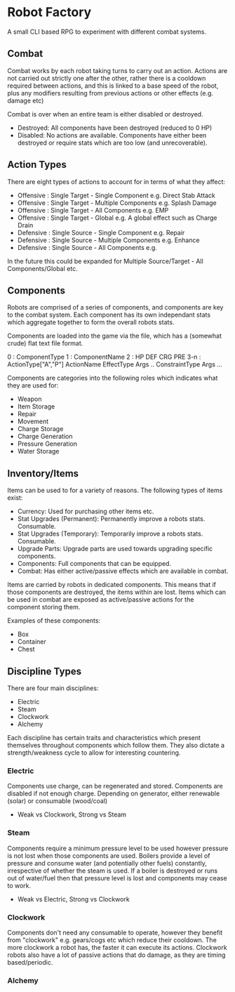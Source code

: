 # Robot Factory

A small CLI based RPG to experiment with different combat systems.

## Combat

Combat works by each robot taking turns to carry out an action. Actions are not carried out strictly one after the other, rather there is a cooldown required between actions, and this is linked to a base speed of the robot, plus any modifiers resulting from previous actions or other effects (e.g. damage etc)

Combat is over when an entire team is either disabled or destroyed.
- Destroyed: All components have been destroyed (reduced to 0 HP)
- Disabled: No actions are available. Components have either been destroyed or require stats which are too low (and unrecoverable).

## Action Types

There are eight types of actions to account for in terms of what they affect:
- Offensive : Single Target - Single Component e.g. Direct Stab Attack 
- Offensive : Single Target - Multiple Components e.g. Splash Damage
- Offensive : Single Target - All Components e.g. EMP
- Offensive : Single Target - Global e.g. A global effect such as Charge Drain
- Defensive : Single Source - Single Component e.g. Repair
- Defensive : Single Source - Multiple Components e.g. Enhance
- Defensive : Single Source - All Components e.g. 

In the future this could be expanded for Multiple Source/Target - All Components/Global etc.

## Components

Robots are comprised of a series of components, and components are key to the combat system. Each component has its own independant stats which aggregate together to form the overall robots stats.

Components are loaded into the game via the file, which has a (somewhat crude) flat text file format.

0   : ComponentType
1   : ComponentName
2   : HP DEF CRG PRE 
3-n : ActionType["A","P"] ActionName EffectType Args .. ConstraintType Args ... 

Components are categories into the following roles which indicates what they are used for:
- Weapon 
- Item Storage
- Repair
- Movement
- Charge Storage
- Charge Generation
- Pressure Generation
- Water Storage

## Inventory/Items

Items can be used to for a variety of reasons. The following types of items exist:
- Currency: Used for purchasing other items etc.
- Stat Upgrades (Permanent): Permanently improve a robots stats. Consumable.
- Stat Upgrades (Temporary): Temporarily improve a robots stats. Consumable.
- Upgrade Parts: Upgrade parts are used towards upgrading specific components.
- Components: Full components that can be equipped.
- Combat: Has either active/passive effects which are available in combat.

Items are carried by robots in dedicated components. This means that if those components are destroyed, the items within are lost. Items which can be used in combat are exposed as active/passive actions for the component storing them.

Examples of these components:
- Box
- Container
- Chest

## Discipline Types

There are four main disciplines:
- Electric
- Steam
- Clockwork
- Alchemy

Each discipline has certain traits and characteristics which present themselves throughout components which follow them. They also dictate a strength/weakness cycle to allow for interesting countering.

### Electric

Components use charge, can be regenerated and stored. Components are disabled if not enough charge.
Depending on generator, either renewable (solar) or consumable (wood/coal)

- Weak vs Clockwork, Strong vs Steam

### Steam

Components require a minimum pressure level to be used however pressure is not lost when those components are used. Boilers provide a level of pressure and consume water (and potentially other fuels) constantly, irrespective of whether the steam is used. If a boiler is destroyed or runs out of water/fuel then that pressure level is lost and components may cease to work.

- Weak vs Electric, Strong vs Clockwork

### Clockwork

Components don't need any consumable to operate, however they benefit from "clockwork" e.g. gears/cogs etc which reduce their cooldown. The more clockwork a robot has, the faster it can execute its actions. Clockwork robots also have a lot of passive actions that do damage, as they are timing based/periodic.

### Alchemy

